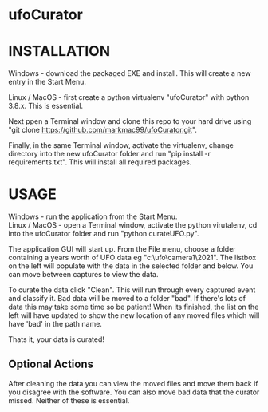 # ufoCurator

INSTALLATION
============
Windows - download the packaged EXE and install. This will create a new entry in the Start Menu. 

Linux / MacOS - first create a python virtualenv "ufoCurator" with python 3.8.x. This is essential.

Next ppen a Terminal window and clone this repo to your hard drive using "git clone https://github.com/markmac99/ufoCurator.git".   

Finally, in the same Terminal window, activate the virtualenv, change directory into the new ufoCurator folder and run "pip install -r requirements.txt". This will install all required packages. 

USAGE
=====
Windows - run the application from the Start Menu.  
Linux / MacOS - open a Terminal window, activate the python virutalenv, cd into the ufoCurator folder and run "python curateUFO.py". 

The application GUI will start up. From the File menu, choose a folder containing a years worth of UFO data eg "c:\ufo\camera1\2021". The listbox on the left will populate with the data in the selected folder and below. You can move between captures to view the data.  

To curate the data click "Clean". This will run through every captured event and classify it. Bad data will be moved to a folder "bad". If there's lots of data this may take some time so be patient! When its finished, the list on the left will have updated to show the new location of any moved files which will have 'bad' in the path name.   

Thats it, your data is curated!  

Optional Actions
----------------
After cleaning the data you can view the moved files and move them back if you disagree with the  software. You can also move bad data that the curator missed. Neither of these is essential. 
